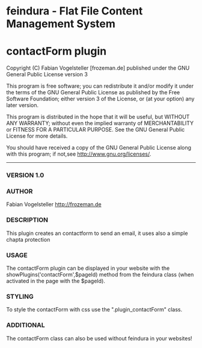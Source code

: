 feindura - Flat File Content Management System
==============================================
contactForm plugin
==============================================
Copyright (C) Fabian Vogelsteller [frozeman.de]
published under the GNU General Public License version 3

This program is free software;
you can redistribute it and/or modify it under the terms of the GNU General Public License as published by
the Free Software Foundation; either version 3 of the License, or (at your option) any later version.

This program is distributed in the hope that it will be useful, but WITHOUT ANY WARRANTY;
without even the implied warranty of MERCHANTABILITY or FITNESS FOR A PARTICULAR PURPOSE.
See the GNU General Public License for more details.

You should have received a copy of the GNU General Public License along with this program;
if not,see <http://www.gnu.org/licenses/>.
_____________________________________________

### VERSION 1.0

### AUTHOR
Fabian Vogelsteller <http://frozeman.de>


### DESCRIPTION
This plugin creates an contactform to send an email, it uses also a simple chapta protection

### USAGE
The contactForm plugin can be displayed in your website with the showPlugins('contactForm',$pageId) method from the feindura class (when activated in the page with the $pageId).

### STYLING
To style the contactForm with css use the ".plugin_contactForm" class.

### ADDITIONAL
The contactForm class can also be used without feindura in your websites!